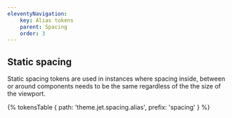 ```yaml
---
eleventyNavigation:
    key: Alias tokens
    parent: Spacing
    order: 3
---
```

## Static spacing
Static spacing tokens are used in instances where spacing inside, between or around components needs to be the same regardless of the the size of the viewport.

{% tokensTable {
 path: 'theme.jet.spacing.alias',
 prefix: 'spacing'
} %}
